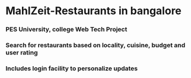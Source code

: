 # MahlZeit-Restaurants in bangalore
### PES University, college Web Tech Project
### Search for restaurants based on locality, cuisine, budget and user rating
### Includes login facility to personalize updates
